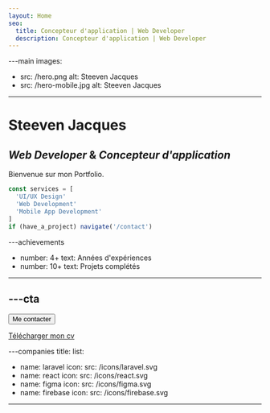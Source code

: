 ```yaml
---
layout: Home
seo:
  title: Concepteur d'application | Web Developer
  description: Concepteur d'application | Web Developer
---
```




---main
images:
  - src: /hero.png
    alt: Steeven Jacques
  - src: /hero-mobile.jpg
    alt: Steeven Jacques
---

# <Typewriter>Steeven Jacques</Typewriter>

## *Web Developer* <span>&</span> *Concepteur d'application*

Bienvenue sur mon Portfolio.

```js {2-4} showLineNumbers
const services = [
  'UI/UX Design'
  'Web Development'
  'Mobile App Development'
]
if (have_a_project) navigate('/contact')
```



---achievements
- number: 4+
  text: Années d'expériences
- number: 10+
  text: Projets complétés
---



---cta
---
<Button href="/contact" size="sm">
  Me contacter
</Button>

[Télécharger mon cv](https://firebasestorage.googleapis.com/v0/b/dashboard-f3222.appspot.com/o/CVJacquesSteeven.pdf?alt=media&token=4f4cc045-d83b-46b9-963a-5a0a86952bc9)



---companies
title:
list:
  - name: laravel
    icon:
      src: /icons/laravel.svg
  - name: react
    icon:
      src: /icons/react.svg
  - name: figma
    icon:
      src: /icons/figma.svg
  - name: firebase
    icon:
      src: /icons/firebase.svg
---